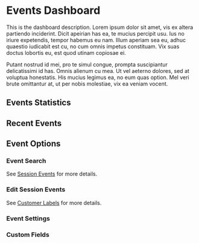 # Events Dashboard

This is the dashboard description. Lorem ipsum dolor sit amet, vis ex altera partiendo inciderint. Dicit apeirian has ea, te mucius percipit usu. Ius no iriure expetendis, tempor habemus eu nam. Illum aperiam sea eu, adhuc quaestio iudicabit est cu, no cum omnis impetus constituam. Vix suas doctus lobortis eu, est quod utinam copiosae ei.

Putant nostrud id mei, pro te simul congue, prompta suscipiantur delicatissimi id has. Omnis alienum cu mea. Ut vel aeterno dolores, sed at voluptua honestatis. His mucius legimus ea, no eum quas option. Mel veri brute omittantur at, ut per nobis molestiae, vix ea veniam vocent.

## Events Statistics

## Recent Events

## Event Options

### Event Search

See [Session Events](https://qtracehelp.github.io/QTrace-Help/events-sessionevents) for more details.

### Edit Session Events

See [Customer Labels](https://qtracehelp.github.io/QTrace-Help/customers-labels) for more details.

### Event Settings

### Custom Fields


